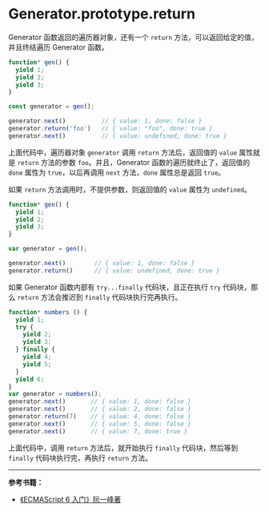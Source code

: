 # Generator.prototype.return

Generator 函数返回的遍历器对象，还有一个 `return` 方法，可以返回给定的值，并且终结遍历 Generator 函数。

```js
function* gen() {
  yield 1;
  yield 2;
  yield 3;
}

const generator = gen();

generator.next()          // { value: 1, done: false }
generator.return('foo')   // { value: "foo", done: true }
generator.next()          // { value: undefined, done: true }
```

上面代码中，遍历器对象 `generator` 调用 `return` 方法后，返回值的 `value` 属性就是 `return` 方法的参数 `foo`。并且，Generator 函数的遍历就终止了，返回值的 `done` 属性为 `true`，以后再调用 `next` 方法，`done` 属性总是返回 `true`。

如果 `return` 方法调用时，不提供参数，则返回值的 `value` 属性为 `undefined`。

```js
function* gen() {
  yield 1;
  yield 2;
  yield 3;
}

var generator = gen();

generator.next()        // { value: 1, done: false }
generator.return()      // { value: undefined, done: true }
```

如果 Generator 函数内部有 `try...finally` 代码块，且正在执行 `try` 代码块，那么 `return` 方法会推迟到 `finally` 代码块执行完再执行。

```js
function* numbers () {
  yield 1;
  try {
    yield 2;
    yield 3;
  } finally {
    yield 4;
    yield 5;
  }
  yield 6;
}
var generator = numbers();
generator.next()       // { value: 1, done: false }
generator.next()       // { value: 2, done: false }
generator.return(7)    // { value: 4, done: false }
generator.next()       // { value: 5, done: false }
generator.next()       // { value: 7, done: true }
```

上面代码中，调用 `return` 方法后，就开始执行 `finally` 代码块，然后等到 `finally` 代码块执行完，再执行 `return` 方法。

---

**参考书籍：**

- [《ECMAScript 6 入门》阮一峰著](<http://es6.ruanyifeng.com/#docs/generator#Generator-prototype-throw>)